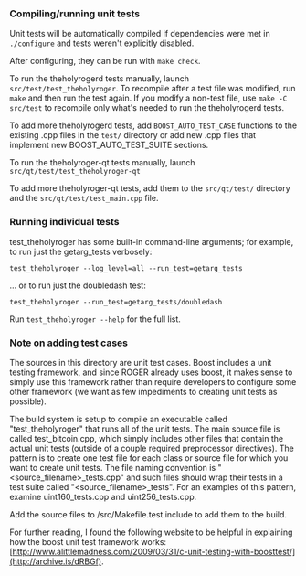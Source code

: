 ### Compiling/running unit tests

Unit tests will be automatically compiled if dependencies were met in `./configure`
and tests weren't explicitly disabled.

After configuring, they can be run with `make check`.

To run the theholyrogerd tests manually, launch `src/test/test_theholyroger`. To recompile
after a test file was modified, run `make` and then run the test again. If you
modify a non-test file, use `make -C src/test` to recompile only what's needed
to run the theholyrogerd tests.

To add more theholyrogerd tests, add `BOOST_AUTO_TEST_CASE` functions to the existing
.cpp files in the `test/` directory or add new .cpp files that
implement new BOOST_AUTO_TEST_SUITE sections.

To run the theholyroger-qt tests manually, launch `src/qt/test/test_theholyroger-qt`

To add more theholyroger-qt tests, add them to the `src/qt/test/` directory and
the `src/qt/test/test_main.cpp` file.

### Running individual tests

test_theholyroger has some built-in command-line arguments; for
example, to run just the getarg_tests verbosely:

    test_theholyroger --log_level=all --run_test=getarg_tests

... or to run just the doubledash test:

    test_theholyroger --run_test=getarg_tests/doubledash

Run `test_theholyroger --help` for the full list.

### Note on adding test cases

The sources in this directory are unit test cases.  Boost includes a
unit testing framework, and since ROGER already uses boost, it makes
sense to simply use this framework rather than require developers to
configure some other framework (we want as few impediments to creating
unit tests as possible).

The build system is setup to compile an executable called "test_theholyroger"
that runs all of the unit tests.  The main source file is called
test_bitcoin.cpp, which simply includes other files that contain the
actual unit tests (outside of a couple required preprocessor
directives).  The pattern is to create one test file for each class or
source file for which you want to create unit tests.  The file naming
convention is "<source_filename>_tests.cpp" and such files should wrap
their tests in a test suite called "<source_filename>_tests".  For an
examples of this pattern, examine uint160_tests.cpp and
uint256_tests.cpp.

Add the source files to /src/Makefile.test.include to add them to the build.

For further reading, I found the following website to be helpful in
explaining how the boost unit test framework works:
[http://www.alittlemadness.com/2009/03/31/c-unit-testing-with-boosttest/](http://archive.is/dRBGf).
